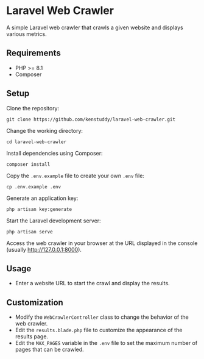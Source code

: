 # Laravel Web Crawler

A simple Laravel web crawler that crawls a given website and displays various metrics.

## Requirements

- PHP >= 8.1
- Composer

## Setup

Clone the repository:

```
git clone https://github.com/kenstuddy/laravel-web-crawler.git
```

Change the working directory:

```
cd laravel-web-crawler
```

Install dependencies using Composer:

```
composer install
```

Copy the `.env.example` file to create your own `.env` file:

```
cp .env.example .env
```

Generate an application key:

```
php artisan key:generate
```

Start the Laravel development server:

```
php artisan serve
```

Access the web crawler in your browser at the URL displayed in the console (usually http://127.0.0.1:8000).

## Usage

- Enter a website URL to start the crawl and display the results.

## Customization

- Modify the `WebCrawlerController` class to change the behavior of the web crawler.
- Edit the `results.blade.php` file to customize the appearance of the results page.
- Edit the `MAX_PAGES` variable in the `.env` file to set the maximum number of pages that can be crawled.
